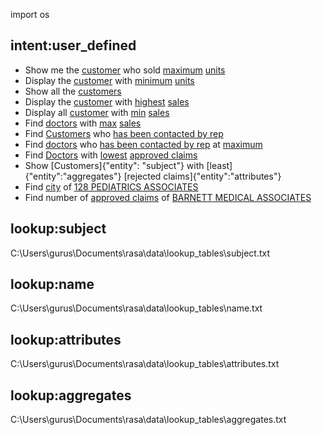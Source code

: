import os
## intent:user_defined
- Show me the [customer](subject) who sold [maximum](aggregates) [units](attributes)
- Display the [customer](subject) with [minimum](aggregates) [units](attributes)
- Show all the [customers](subject)
- Display the [customer](subject) with [highest](aggregates) [sales](attributes)
- Display all [customer](subject) with [min](aggregates) [sales](attributes) 
- Find [doctors](subject) with [max](aggregates) [sales](attributes)
- Find [Customers](subject) who [has been contacted by rep](attributes)
- Find [doctors](subject) who [has been contacted by rep](attributes) at [maximum](aggregates)
- Find [Doctors](subject) with [lowest](aggregates) [approved claims](attributes)
- Show [Customers]{"entity": "subject"} with [least]{"entity":"aggregates"} [rejected claims]{"entity":"attributes"}
- Find [city](attributes) of [128 PEDIATRICS ASSOCIATES](name)
- Find number of [approved claims](attributes) of [BARNETT MEDICAL ASSOCIATES](name)

## lookup:subject
C:\Users\gurus\Documents\rasa\data\lookup_tables\subject.txt

## lookup:name
C:\Users\gurus\Documents\rasa\data\lookup_tables\name.txt

## lookup:attributes
C:\Users\gurus\Documents\rasa\data\lookup_tables\attributes.txt

## lookup:aggregates
C:\Users\gurus\Documents\rasa\data\lookup_tables\aggregates.txt
